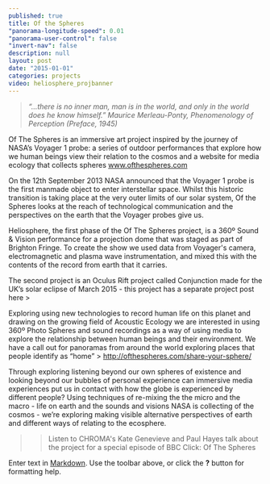 ```yaml
---
published: true
title: Of the Spheres
"panorama-longitude-speed": 0.01
"panorama-user-control": false
"invert-nav": false
description: null
layout: post
date: "2015-01-01"
categories: projects
video: heliosphere_projbanner
---
```


> _“…there is no inner man, man is in the world, and only in the world does he know himself.” Maurice Merleau-Ponty, Phenomenology of Perception (Preface, 1945)_

Of The Spheres is an immersive art project inspired by the journey of NASA’s Voyager 1 probe: a series of outdoor performances that explore how we human beings view their relation to the cosmos and a website for media ecology that collects spheres www.ofthespheres.com 

On the 12th September 2013 NASA announced that the Voyager 1 probe is the first manmade object to enter interstellar space. Whilst this historic transition is taking place at the very outer limits of our solar system, Of the Spheres looks at the reach of technological communication and the perspectives on the earth that the Voyager probes give us.

Heliosphere, the first phase of the Of The Spheres project, is a 360º Sound & Vision performance for a projection dome that was staged as part of Brighton Fringe. To create the show we used data from Voyager's camera, electromagnetic and plasma wave instrumentation, and mixed this with the contents of the record from earth that it carries. 

The second project is an Oculus Rift project called Conjunction made for the UK’s solar eclipse of March 2015 - this project has a separate project post here > 

Exploring using new technologies to record human life on this planet and drawing on the growing field of Acoustic Ecology we are interested in using 360º Photo Spheres and sound recordings as a way of using media to explore the relationship between human beings and their environment. We have a call out for panoramas from around the world exploring places that people identify as “home” > http://ofthespheres.com/share-your-sphere/

Through exploring listening beyond our own spheres of existence and looking beyond our bubbles of personal experience can immersive media experiences put us in contact with how the globe is experienced by different people?  Using techniques of re-mixing the the micro and the macro - life on earth and the sounds and visions NASA is collecting of the cosmos - we’re exploring making visible alternative perspectives of earth and different ways of relating to the ecosphere.

>> Listen to CHROMA's Kate Genevieve and Paul Hayes talk about the project for a special episode of BBC Click: Of The Spheres

Enter text in [Markdown](http://daringfireball.net/projects/markdown/). Use the toolbar above, or click the **?** button for formatting help.